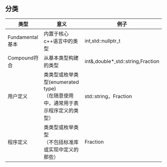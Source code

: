 ## 分类

|类型|意义|例子|
|------|------|------|
|Fundamental基本|内置于核心c++语言中的类型|int,std::nullptr_t|
|Compound符合|从基本类型构建的类型|int&,double*,std::string,Fraction|
|用户定义|类类型或枚举类型(enumerated type)<br>（在随意使用中，通常用于表示程序定义的类型）|std::string，Fraction|
|程序定义|类类型或枚举类型<br>（不包括标准库或实现中定义的那些）|Fraction|
